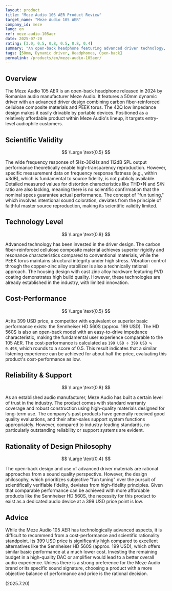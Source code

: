 ```yaml
---
layout: product
title: "Meze Audio 105 AER Product Review"
target_name: "Meze Audio 105 AER"
company_id: meze
lang: en
ref: meze-audio-105aer
date: 2025-07-20
rating: [3.0, 0.5, 0.8, 0.5, 0.8, 0.4]
summary: "An open-back headphone featuring advanced driver technology, but with significant cost-performance challenges at its 399 USD price point."
tags: [50mm, Dynamic driver, Headphones, Open-back]
permalink: /products/en/meze-audio-105aer/
---
```

## Overview

The Meze Audio 105 AER is an open-back headphone released in 2024 by Romanian audio manufacturer Meze Audio. It features a 50mm dynamic driver with an advanced driver design combining carbon fiber-reinforced cellulose composite materials and PEEK torus. The 42Ω low impedance design makes it easily drivable by portable devices. Positioned as a relatively affordable product within Meze Audio's lineup, it targets entry-level audiophile customers.

## Scientific Validity

$$ \Large \text{0.5} $$

The wide frequency response of 5Hz-30kHz and 112dB SPL output performance theoretically enable high-transparency reproduction. However, specific measurement data on frequency response flatness (e.g., within ±3dB), which is fundamental to source fidelity, is not publicly available. Detailed measured values for distortion characteristics like THD+N and S/N ratio are also lacking, meaning there is no scientific confirmation that the nominal specs guarantee actual performance. The concept of "fun tuning," which involves intentional sound coloration, deviates from the principle of faithful master source reproduction, making its scientific validity limited.

## Technology Level

$$ \Large \text{0.8} $$

Advanced technology has been invested in the driver design. The carbon fiber-reinforced cellulose composite material achieves superior rigidity and resonance characteristics compared to conventional materials, while the PEEK torus maintains structural integrity under high stress. Vibration control through the copper-zinc alloy stabilizer is also a technically rational approach. The housing design with cast zinc alloy hardware featuring PVD coating demonstrates high build quality. However, these technologies are already established in the industry, with limited innovation.

## Cost-Performance

$$ \Large \text{0.5} $$

At its 399 USD price, a competitor with equivalent or superior basic performance exists: the Sennheiser HD 560S (approx. 199 USD). The HD 560S is also an open-back model with an easy-to-drive impedance characteristic, making the fundamental user experience comparable to the 105 AER.
The cost-performance is calculated as `199 USD ÷ 399 USD ≒ 0.498`, which rounds to a score of 0.5. This result indicates that a similar listening experience can be achieved for about half the price, evaluating this product's cost-performance as low.

## Reliability & Support

$$ \Large \text{0.8} $$

As an established audio manufacturer, Meze Audio has built a certain level of trust in the industry. The product comes with standard warranty coverage and robust construction using high-quality materials designed for long-term use. The company's past products have generally received good quality evaluations, and their after-sales support system functions appropriately. However, compared to industry-leading standards, no particularly outstanding reliability or support systems are evident.

## Rationality of Design Philosophy

$$ \Large \text{0.4} $$

The open-back design and use of advanced driver materials are rational approaches from a sound quality perspective. However, the design philosophy, which prioritizes subjective "fun tuning" over the pursuit of scientifically verifiable fidelity, deviates from high-fidelity principles. Given that comparable performance can be achieved with more affordable products like the Sennheiser HD 560S, the necessity for this product to exist as a dedicated audio device at a 399 USD price point is low.

## Advice

While the Meze Audio 105 AER has technologically advanced aspects, it is difficult to recommend from a cost-performance and scientific rationality standpoint. Its 399 USD price is significantly high compared to excellent alternatives like the Sennheiser HD 560S (approx. 199 USD), which offers similar basic performance at a much lower cost. Investing the remaining budget in a high-quality DAC or amplifier would lead to a better overall audio experience. Unless there is a strong preference for the Meze Audio brand or its specific sound signature, choosing a product with a more objective balance of performance and price is the rational decision.

(2025.7.20)